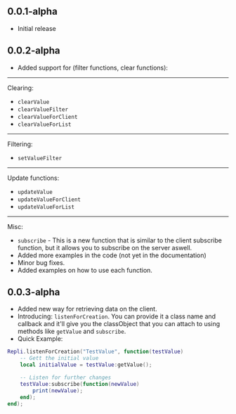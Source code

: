 ## 0.0.1-alpha
- Initial release

## 0.0.2-alpha
- Added support for (filter functions, clear functions):
---
Clearing:
- ``clearValue``
- ``clearValueFilter``
- ``clearValueForClient``
- ``clearValueForList``
---
Filtering:
- ``setValueFilter``
---
Update functions:
- ``updateValue``
- ``updateValueForClient``
- ``updateValueForList``
---
Misc:
- ``subscribe`` - This is a new function that is similar to the client subscribe function, but it allows you to subscribe on the server aswell.
- Added more examples in the code (not yet in the documentation)
- Minor bug fixes.
- Added examples on how to use each function.

## 0.0.3-alpha
- Added new way for retrieving data on the client.
- Introducing: ``listenForCreation``. You can provide it a class name and callback and it'll give you the classObject that you can attach to using methods like ``getValue`` and ``subscribe``.
- Quick Example:
```lua
Repli.listenForCreation("TestValue", function(testValue)
    -- Gett the initial value
    local initialValue = testValue:getValue();

    -- Listen for further changes
    testValue:subscribe(function(newValue)
        print(newValue);
    end);
end);
```